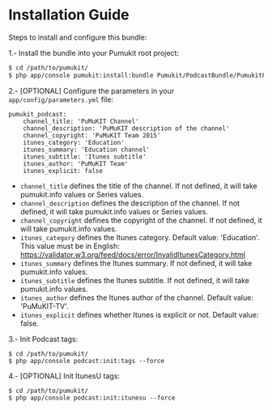 Installation Guide
==================

Steps to install and configure this bundle:

1.- Install the bundle into your Pumukit root project:

```bash
$ cd /path/to/pumukit/
$ php app/console pumukit:install:bundle Pumukit/PodcastBundle/PumukitPodcastBundle
```

2.- [OPTIONAL] Configure the parameters in your `app/config/parameters.yml` file:

```
pumukit_podcast:
    channel_title: 'PuMuKIT Channel'
    channel_description: 'PuMuKIT description of the channel'
    channel_copyright: 'PuMuKIT Team 2015'
    itunes_category: 'Education'
    itunes_summary: 'Education channel'
    itunes_subtitle: 'Itunes subtitle'
    itunes_author: 'PuMuKIT Team'
    itunes_explicit: false
```

* `channel_title` defines the title of the channel. If not defined, it will take pumukit.info values or Series values.
* `channel_description` defines the description of the channel. If not defined, it will take pumukit.info values or Series values.
* `channel_copyright` defines the copyright of the channel. If not defined, it will take pumukit.info values.
* `itunes_category` defines the Itunes category. Default value: 'Education'. This value must be in English: https://validator.w3.org/feed/docs/error/InvalidItunesCategory.html
* `itunes_summary` defines the Itunes summary. If not defined, it will take pumukit.info values.
* `itunes_subtitle` defines the Itunes subtitle. If not defined, it will take pumukit.info values.
* `itunes_author` defines the Itunes author of the channel. Default value: 'PuMuKIT-TV'.
* `itunes_explicit` defines whether Itunes is explicit or not. Default value: false.

3.- Init Podcast tags:

```
$ cd /path/to/pumukit/
$ php app/console podcast:init:tags --force
```

4.- [OPTIONAL] Init ItunesU tags:

```
$ cd /path/to/pumukit/
$ php app/console podcast:init:itunesu --force
```